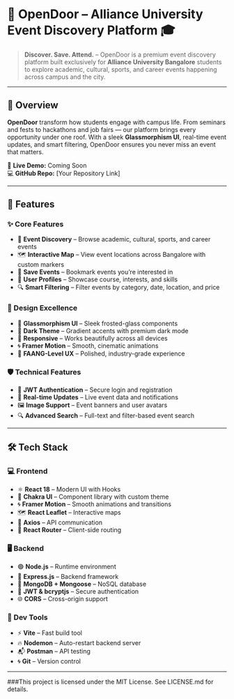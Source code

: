 # 🚪 OpenDoor – Alliance University Event Discovery Platform 🎓

> **Discover. Save. Attend.** – OpenDoor is a premium event discovery platform built exclusively for **Alliance University Bangalore** students to explore academic, cultural, sports, and career events happening across campus and the city.


---

## 🌟 Overview

**OpenDoor** transform how students engage with campus life. From seminars and fests to hackathons and job fairs — our platform brings every opportunity under one roof. With a sleek **Glassmorphism UI**, real-time event updates, and smart filtering, OpenDoor ensures you never miss an event that matters.

🔗 **Live Demo:** Coming Soon  
💻 **GitHub Repo:** [Your Repository Link]

---

## 🚀 Features

### ✨ Core Features
- 🎯 **Event Discovery** – Browse academic, cultural, sports, and career events  
- 🗺️ **Interactive Map** – View event locations across Bangalore with custom markers  
- 💾 **Save Events** – Bookmark events you’re interested in  
- 👤 **User Profiles** – Showcase course, interests, and skills  
- 🔍 **Smart Filtering** – Filter events by category, date, location, and price  

### 🎨 Design Excellence
- 🧊 **Glassmorphism UI** – Sleek frosted-glass components  
- 🌙 **Dark Theme** – Gradient accents with premium dark mode  
- 📱 **Responsive** – Works beautifully across all devices  
- 🌀 **Framer Motion** – Smooth, cinematic animations  
- 🧠 **FAANG-Level UX** – Polished, industry-grade experience  

### 🛡️ Technical Features
- 🔐 **JWT Authentication** – Secure login and registration  
- 🔁 **Real-time Updates** – Live event data and notifications  
- 🖼️ **Image Support** – Event banners and user avatars  
- 🔍 **Advanced Search** – Full-text and filter-based event search  

---

## 🛠️ Tech Stack

### 💻 Frontend
- ⚛️ **React 18** – Modern UI with Hooks  
- 🎨 **Chakra UI** – Component library with custom theme  
- 🌀 **Framer Motion** – Smooth animations and transitions  
- 🗺️ **React Leaflet** – Interactive maps  
- 🔗 **Axios** – API communication  
- 🧭 **React Router** – Client-side routing  

### 🖥️ Backend
- 🟢 **Node.js** – Runtime environment  
- 🚀 **Express.js** – Backend framework  
- 🍃 **MongoDB + Mongoose** – NoSQL database  
- 🔐 **JWT & bcryptjs** – Secure authentication  
- 🌐 **CORS** – Cross-origin support  

### 🧪 Dev Tools
- ⚡ **Vite** – Fast build tool  
- 🔥 **Nodemon** – Auto-restart backend server  
- 📬 **Postman** – API testing  
- 🌀 **Git** – Version control  

---


###This project is licensed under the MIT License. See LICENSE.md for details.
